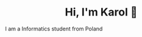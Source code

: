<h1 align= "center">Hi, I'm Karol 👋</h1>

<p>I am a Informatics student from Poland</p> 
<!--
**karolstawowski/karolstawowski** is a ✨ _special_ ✨ repository because its `README.md` (this file) appears on your GitHub profile.

Here are some ideas to get you started:

- 🔭 I’m currently working on ...
- 🌱 I’m currently learning ...
- 👯 I’m looking to collaborate on ...
- 🤔 I’m looking for help with ...
- 💬 Ask me about ...
- 📫 How to reach me: ...
- 😄 Pronouns: ...
- ⚡ Fun fact: ...
-->

<p align="center"><img src="https://github-readme-stats.vercel.app/api/top-langs/?username=karolstawowski&hide=html&theme=github_dark"></p>
<p align="center"><img src="https://github-readme-stats.vercel.app/api?username=karolstawowski&show_icons=true&theme=github_dark&hide=stars,prs"></p>

